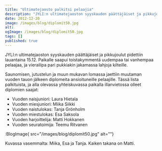 ```yaml
---
title: "Ultimatejaosto palkitsi pelaajia"
description: "JYLI:n ultimatejaoston syyskauden päättäjäiset ja pikkujoulut pidettiin lauantaina 15.12. Paikalle saapui toistakymmentä uudempaa tai vanhempaa pelaajaa, ja vierailipa pari pukkiakin jakamassa lahjoja kilteille. Saunomisen, jutustelun ja muun mukavan lomassa jaettiin muutaman vuoden tauon jälkeen diplomeita ansioituneille pelaajille. Tässä lista palkituista, ja alla olevassa yhteiskuvassa paikalla illanvietossa olleet diplomien saajat: Vuoden naisjuniori: Laura Hietala Vuoden miesjuniori:"
date: 2012-12-20
image: /images/blog/diplomit50.jpg
alt:
ogImage: /images/blog/diplomit50.jpg
tags: []
published: true
---
```

JYLI:n ultimatejaoston syyskauden päättäjäiset ja pikkujoulut pidettiin lauantaina 15.12. Paikalle saapui toistakymmentä uudempaa tai vanhempaa pelaajaa, ja vierailipa pari pukkiakin jakamassa lahjoja kilteille.

Saunomisen, jutustelun ja muun mukavan lomassa jaettiin muutaman vuoden tauon jälkeen diplomeita ansioituneille pelaajille. Tässä lista palkituista, ja alla olevassa yhteiskuvassa paikalla illanvietossa olleet diplomien saajat:

* Vuoden naisjuniori: Laura Hietala
* Vuoden miesjuniori: Miika Siikki
* Vuoden naistulokas: Tanja Grönholm
* Vuoden miestulokas: Esa Saksola
* Vuoden harjoittelija: Matti Hokkanen
* Vuoden seuratoimija: Teemu Ritvanen

:BlogImage{ src="/images/blog/diplomit50.jpg" alt=""}

Kuvassa vasemmalta: Miika, Esa ja Tanja. Kaiken takana on Matti.
